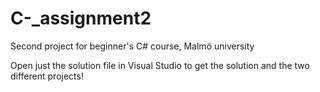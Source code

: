 # C-_assignment2
Second project for beginner's C# course, Malmö university

Open just the solution file in Visual Studio to get the solution and the two different projects!
